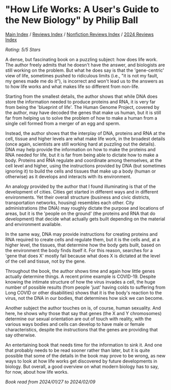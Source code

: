 # "How Life Works: A User's Guide to the New Biology" by Philip Ball

[Main Index](../../../README.md) / [Reviews Index](../../README.md) / [Nonfiction Reviews Index](../README.md) / [2024 Reviews Index](README.md)

*Rating: 5/5 Stars*

A dense, but fascinating book on a puzzling subject: how does life work. The author freely admits that he doesn't have the answer, and biologists are still working on the problem. But what he does say is that the 'gene-centric' view of life, sometimes pushed to ridiculous limits (i.e., "it is not my fault, my genes made me do it"), is incorrect and won't lead us to the answers as to how life works and what makes life so different from non-life.

Starting from the smallest details, the author shows that while DNA does store the information needed to produce proteins and RNA, it is very far from being the 'blueprint of life'. The Human Genome Project, covered by the author, may have decoded the genes that make us human, but it is still far from helping us to solve the problem of how to make a human from a single cell formed from a merger of an egg and sperm.

Instead, the author shows that the interplay of DNA, proteins and RNA at the cell, tissue and higher levels are what make life work, in the broadest details (once again, scientists are still working hard at puzzling out the details). DNA may help provide the information on how to make the proteins and RNA needed for life, but it is far from being able to dictate how to make a body. Proteins and RNA regulate and coordinate among themselves, at the cell level and higher, using the instructions provided by DNA (but sometimes ignoring it) to build the cells and tissues that make up a body (human or otherwise) as it develops and interacts with its environment.

An analogy provided by the author that I found illuminating is that of the development of cities. Cities get started in different ways and in different environments. Yet their overall structure (business and civic districts, transportation networks, housing) resembles each other. City administrations (the DNA) may roughly dictate the purpose and locations of areas, but it is the 'people on the ground' (the proteins and RNA that do development) that decide what actually gets built depending on the material and environment available.

In the same way, DNA may provide instructions for creating proteins and RNA required to create cells and regulate them, but it is the cells and, at a higher level, the tissues, that determine how the body gets built, based on the environment the body finds itself it. For this reason, searches for a 'gene that does X' mostly fail because what does X is dictated at the level of the cell and tissue, not by the gene.

Throughout the book, the author shows time and again how little genes actually determine things. A recent prime example is COVID-19. Despite knowing the intimate structure of how the virus invades a cell, the huge number of possible results (from people 'just' having colds to suffering from Long COVID or other disabilities) shows that it is the body's reaction to the virus, not the DNA in our bodies, that determines how sick we can become.

Another subject the author touches on is, of course, human sexuality. And here, he shows why those that say that genes (the X and Y chromosomes) determine our sexual orientation are out of touch with reality, with the various ways bodies and cells can develop to have male or female characteristics, despite the instructions that the genes are providing that say otherwise.

An entertaining book that needs time for the information to sink it. And one that probably needs to be read sooner rather than later, but it is quite possible that some of the details in the book may prove to be wrong, as new ways to look at how life works get discovered by future developments in biology. But overall, a good overview on what modern biology has to say, for now, about how life works.

*Book read from 2024/01/27 to 2024/02/09*
